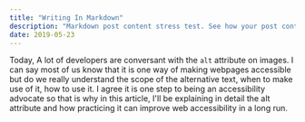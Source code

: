 ```yaml
---
title: "Writing In Markdown"
description: "Markdown post content stress test. See how your post content is being styled with Tailwind CSS."
date: 2019-05-23
---
```


Today, A lot of developers are conversant with the `alt` attribute on images. I can say most of us know that it is one way of making webpages accessible but do we really understand the scope of the alternative text, when to make use of it, how to use it. I agree it is one step to being an accessibility advocate so that is why in this article, I'll be explaining in detail the alt attribute and how practicing it can improve web accessibility in a long run.
